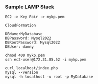 ### Sample LAMP Stack
    EC2 -> Key Pair -> mykp.pem
    
    CloudFormation
    
    DBName:MyDatabase
    DBPassword: Mysql2022
    DBRootPassword: Mysql2022
    DBUser: danny
    
    chmod 400 mykp.pem
    ssh ec2-user@172.31.85.52 -i mykp.pem
    
    curl localhost/index.php
    mysql --version
    mysql -h localhost -u root -p MyDatabase
    

